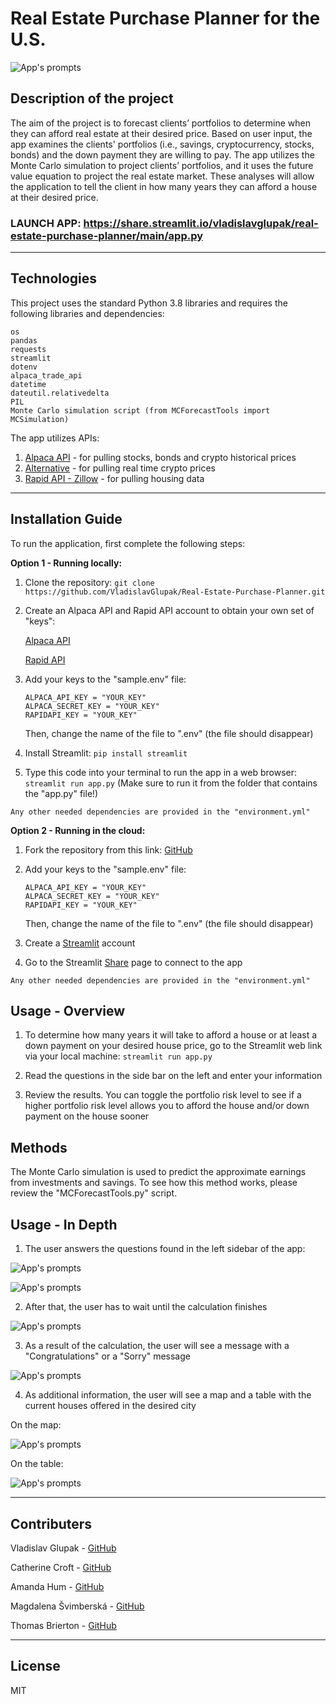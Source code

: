 # Real Estate Purchase Planner for the U.S.

![App's prompts](pics/picture.jpg)

## Description of the project

The aim of the project is to forecast clients’ portfolios to determine when they can afford real estate at their desired price. Based on user input, the app examines the clients' portfolios (i.e., savings, cryptocurrency, stocks, bonds) and the down payment they are willing to pay.
The app utilizes the Monte Carlo simulation to project clients’ portfolios, and it uses the future value equation to project the real estate market. These analyses will allow the application to tell the client in how many years they can afford a house at their desired price.

### LAUNCH APP: https://share.streamlit.io/vladislavglupak/real-estate-purchase-planner/main/app.py

---

## Technologies

This project uses the standard Python 3.8 libraries and requires the following libraries and dependencies:

```
os
pandas
requests
streamlit
dotenv
alpaca_trade_api
datetime
dateutil.relativedelta
PIL
Monte Carlo simulation script (from MCForecastTools import MCSimulation)
```

The app utilizes APIs:

1. [Alpaca API](https://alpaca.markets) - for pulling stocks, bonds and crypto historical prices
2. [Alternative](https://alternative.me/crypto/api/) - for pulling real time crypto prices
3. [Rapid API - Zillow](https://rapidapi.com/apimaker/api/zillow-com1/) - for pulling housing data

---

## Installation Guide

To run the application, first complete the following steps:

**Option 1 - Running locally:**

1. Clone the repository: `git clone https://github.com/VladislavGlupak/Real-Estate-Purchase-Planner.git`

2. Create an Alpaca API and Rapid API account to obtain your own set of "keys":
   
   [Alpaca API](https://alpaca.markets/)

   [Rapid API](https://rapidapi.com/)

3. Add your keys to the "sample.env" file:
   ```
   ALPACA_API_KEY = "YOUR_KEY"
   ALPACA_SECRET_KEY = "YOUR_KEY"
   RAPIDAPI_KEY = "YOUR_KEY"
   ```
   Then, change the name of the file to ".env" (the file should disappear)

4. Install Streamlit: `pip install streamlit`

5. Type this code into your terminal to run the app in a web browser: `streamlit run app.py` (Make sure to run it from the folder that contains the "app.py" file!)
```
Any other needed dependencies are provided in the "environment.yml"
```

**Option 2 - Running in the cloud:**

1. Fork the repository from this link: [GitHub](https://github.com/VladislavGlupak/Real-Estate-Purchase-Planner)

2. Add your keys to the "sample.env" file:
   ```
   ALPACA_API_KEY = "YOUR_KEY"
   ALPACA_SECRET_KEY = "YOUR_KEY"
   RAPIDAPI_KEY = "YOUR_KEY"
   ```
   Then, change the name of the file to ".env" (the file should disappear)

3. Create a [Streamlit](https://streamlit.io/) account

4. Go to the Streamlit [Share](share.streamlit.io) page to connect to the app 
```
Any other needed dependencies are provided in the "environment.yml"
```

## Usage - Overview 

1. To determine how many years it will take to afford a house or at least a down payment on your desired house price, go to the Streamlit web link via your local machine: `streamlit run app.py`
   
2. Read the questions in the side bar on the left and enter your information

3. Review the results. You can toggle the portfolio risk level to see if a higher portfolio risk level allows you to afford the house and/or down payment on the house sooner

## Methods

The Monte Carlo simulation is used to predict the approximate earnings from investments and savings. To see how this method works, please review the "MCForecastTools.py" script.

## Usage - In Depth 

1. The user answers the questions found in the left sidebar of the app:

![App's prompts](pics/sidebar_1.JPG)

![App's prompts](pics/sidebar_2.JPG)

2. After that, the user has to wait until the calculation finishes

![App's prompts](pics/spinner_.JPG)

3. As a result of the calculation, the user will see a message with a "Congratulations" or a "Sorry" message

![App's prompts](pics/result_1.JPG)

4. As additional information, the user will see a map and a table with the current houses offered in the desired city

On the map:

![App's prompts](pics/map.JPG)

On the table:

![App's prompts](pics/table.JPG)

---

## Contributers

Vladislav Glupak - [GitHub](https://github.com/VladislavGlupak)

Catherine Croft - [GitHub](https://github.com/ccroft6)

Amanda Hum - [GitHub](https://github.com/amandahum18)

Magdalena Švimberská - [GitHub](https://github.com/MagdaSvim)

Thomas Brierton - [GitHub](https://github.com/ThomasBrierton)

---

## License

MIT
